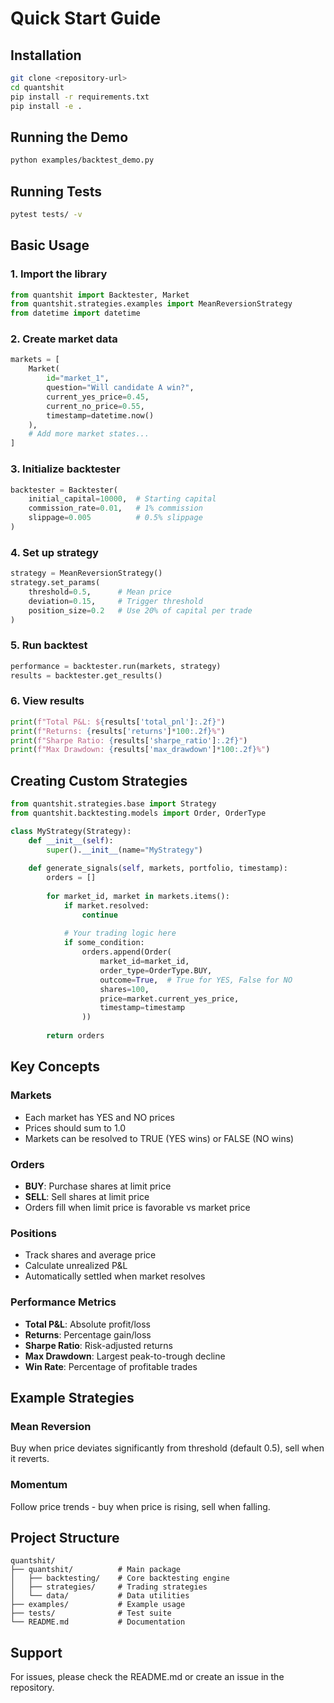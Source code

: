 # Quick Start Guide

## Installation

```bash
git clone <repository-url>
cd quantshit
pip install -r requirements.txt
pip install -e .
```

## Running the Demo

```bash
python examples/backtest_demo.py
```

## Running Tests

```bash
pytest tests/ -v
```

## Basic Usage

### 1. Import the library

```python
from quantshit import Backtester, Market
from quantshit.strategies.examples import MeanReversionStrategy
from datetime import datetime
```

### 2. Create market data

```python
markets = [
    Market(
        id="market_1",
        question="Will candidate A win?",
        current_yes_price=0.45,
        current_no_price=0.55,
        timestamp=datetime.now()
    ),
    # Add more market states...
]
```

### 3. Initialize backtester

```python
backtester = Backtester(
    initial_capital=10000,  # Starting capital
    commission_rate=0.01,   # 1% commission
    slippage=0.005          # 0.5% slippage
)
```

### 4. Set up strategy

```python
strategy = MeanReversionStrategy()
strategy.set_params(
    threshold=0.5,      # Mean price
    deviation=0.15,     # Trigger threshold
    position_size=0.2   # Use 20% of capital per trade
)
```

### 5. Run backtest

```python
performance = backtester.run(markets, strategy)
results = backtester.get_results()
```

### 6. View results

```python
print(f"Total P&L: ${results['total_pnl']:.2f}")
print(f"Returns: {results['returns']*100:.2f}%")
print(f"Sharpe Ratio: {results['sharpe_ratio']:.2f}")
print(f"Max Drawdown: {results['max_drawdown']*100:.2f}%")
```

## Creating Custom Strategies

```python
from quantshit.strategies.base import Strategy
from quantshit.backtesting.models import Order, OrderType

class MyStrategy(Strategy):
    def __init__(self):
        super().__init__(name="MyStrategy")
        
    def generate_signals(self, markets, portfolio, timestamp):
        orders = []
        
        for market_id, market in markets.items():
            if market.resolved:
                continue
                
            # Your trading logic here
            if some_condition:
                orders.append(Order(
                    market_id=market_id,
                    order_type=OrderType.BUY,
                    outcome=True,  # True for YES, False for NO
                    shares=100,
                    price=market.current_yes_price,
                    timestamp=timestamp
                ))
        
        return orders
```

## Key Concepts

### Markets
- Each market has YES and NO prices
- Prices should sum to 1.0
- Markets can be resolved to TRUE (YES wins) or FALSE (NO wins)

### Orders
- **BUY**: Purchase shares at limit price
- **SELL**: Sell shares at limit price
- Orders fill when limit price is favorable vs market price

### Positions
- Track shares and average price
- Calculate unrealized P&L
- Automatically settled when market resolves

### Performance Metrics
- **Total P&L**: Absolute profit/loss
- **Returns**: Percentage gain/loss
- **Sharpe Ratio**: Risk-adjusted returns
- **Max Drawdown**: Largest peak-to-trough decline
- **Win Rate**: Percentage of profitable trades

## Example Strategies

### Mean Reversion
Buy when price deviates significantly from threshold (default 0.5), sell when it reverts.

### Momentum
Follow price trends - buy when price is rising, sell when falling.

## Project Structure

```
quantshit/
├── quantshit/          # Main package
│   ├── backtesting/    # Core backtesting engine
│   ├── strategies/     # Trading strategies
│   └── data/           # Data utilities
├── examples/           # Example usage
├── tests/              # Test suite
└── README.md           # Documentation
```

## Support

For issues, please check the README.md or create an issue in the repository.
